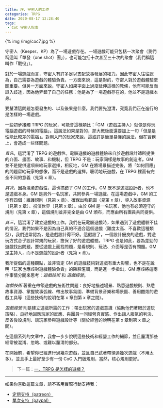 ```yaml
---
title: 序、守密人的工作
categories: TRPG
date: 2020-08-17 12:28:40
tags:
 - CoC 守密人指南
---
```


{% img /img/coc7.jpg %}

守密人（Keeper、KP）為了一場遊戲存在。一場遊戲可能只包括一次聚會（我們稱這叫「單發（one shot）團」），也可能包括十次甚至三十次的聚會（我們稱這叫作「戰役」）。

對於一場遊戲而言，守密人有許多足以支配故事發展的權力。因此守密人往往認為，自己需要為遊戲的體驗負責。一方面來說，這是對的，守密人對於遊戲體驗至關重要。但另一方面來說，守密人如果字面上過度延伸這樣的教條，他有可能反而誤入歧途，因為他弄錯了自己的任務：他是為了一場遊戲存在的，他並不是遊戲本身。

要釐清這問題怎麼發生的、以及後果是什麼，我們要先澄清，究竟我們正在進行的是怎樣的一場遊戲。

<!--more-->

一些初步接觸 TRPG 的玩家，可能會這樣類比：「GM（遊戲主持人）就像是你玩電腦遊戲的時候的電腦」。這說法如果是對的，那大概後面還要加上一句「但是是性能比較差的電腦」。對剛入門的玩家來說，這或許是簡單易懂的說法，但在實務上，會造成一些怪問題。

_首先_，這混淆了 TRPG 的遊戲性。電腦遊戲的遊戲體驗來自於遊戲設計師所提供的介面、畫面、故事、和機制，但 TRPG 不是：玩家同樣是故事的創造者。GM 並不是提供選項來給玩家選擇，相反地，GM 在將場景描述完後，將「如何回應」的問題留給玩家的想像，而不是遊戲的選擇。聰明地玩遊戲，在 TRPG 裡面有完全不同的意義（見第 x 章）。

_其次_，因為混淆遊戲性，這也搞錯了 GM 的工作。GM 既不是遊戲設計者，也不是遊戲本身。GM 是另外一名玩家，共同參與一場遊戲。在這場遊戲中，GM 的工作有四個：維護規則（見第 x 章）、確保出軌範圍（見第 x 章）、導入故事資源（見第 x 章）、扮演世界（見第 x 章）。由於 GM 是一名玩家，他也有必須遵守的規則（見第 x 章），這個規則並非完全是由 GM 頒布，而應由所有團員共同提供。

_其三_，這混淆了建立遊戲的工作。我們在玩電腦遊戲時，如果遇到了遊戲體驗不佳的情況，我們如果不是因為自己真的不適合這個遊戲（難度太高、不喜歡這種類型），我們通常認為，是遊戲設計得不好。這假設了，一個設計優良的遊戲，對遊玩方式合乎設計常規的玩家，擔保了好的遊戲體驗。TRPG 也是如此，要為差勁的遊戲找出問題，要從遊戲上面找問題，是看規則、玩法、介面等是否有問題。GM 是主持人，而不是遊戲的設計者（見第 x 章）。

我所提倡的這種觀點，並非否定 GM 的遊戲技術對遊戲有重大影響，也不是在說明「玩家也應該對遊戲體驗負責」的陳腔濫調，而是進一步指出，GM 應該將這兩件事情分開來思考：_遊戲技術_ 和 _遊戲經營_。

_遊戲技術_ 著重在帶領遊戲的技術性問題：良好地描述場景、熟悉遊戲規則、熟悉故事資源、掌握故事弧線、帶出故事氛圍、準備背景音樂和場景圖、善用酷炫的遊戲工具等（這些技術的說明在第 x 章到第 x 章之間）。

_遊戲經營_ 則是建立遊戲所需的工作：帶出玩家的遊戲意識（協助他們著眼於遊玩策略）、良好地回應玩家的反應、與團員一同經營真實感、作出讓人服氣的判決、反省後設規則、讓玩家參與遊戲設計等（關於經營的說明在第 x 章到第 x 章之間）。

在這個系列的文章中，我會一步步說明這些技術和經營工作的細節，並且釐清那些經常被混淆、忽略、或難以釐清的部分。

在開始前，希望你已經進行過幾次遊戲，並且自己試著帶領過幾次遊戲（不用太多）。並且手上最好至少有一份 CoC 入門版規則，當然，核心規則更好。

> 下一篇：[一、TRPG 是怎樣的遊戲？](/2020/09/16/1-trpg-basic/)

---

如果你喜歡這篇文章，請不吝用實際行動支持我：

* [<i class="fab fa-patreon"></i> 定期支持（patreon）](https://www.patreon.com/weihung)
* [<i class="fab fa-paypal"></i> 單次支持（paypal）](https://www.paypal.com/pools/c/8jLP7Wsi80)